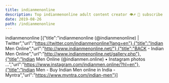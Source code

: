 ```yaml
---
title: indianmenonline
description: Top indianmenonline adult content creator 👁♐️ 👑 subscribe indianmenonline to my porn site below IG indianmenonline
date: 2019-08-26
path: /indianmenonline
---
```


indianmenonline
[{"title":"indianmenonline (@indianmenonline) | Twitter","url":"https://twitter.com/indianmenonline?lang=en"},{"title":"Indian Men Online","url":"http://www.indianmenonline.net/"},{"title":"BACK - Indian Men Online","url":"http://www.indianmenonline.net/gallery.php"},{"title":"Indian Men Online (@indianmen.online) • Instagram photos ...","url":"https://www.instagram.com/indianmen.online/?hl=en"},{"title":"Indian Men - Buy Indian Men online in India - Myntra","url":"https://www.myntra.com/indian-men"}]

